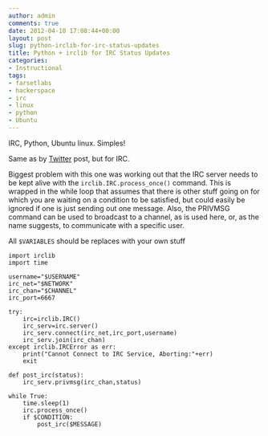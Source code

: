 ```yaml
---
author: admin
comments: true
date: 2012-04-10 17:08:44+00:00
layout: post
slug: python-irclib-for-irc-status-updates
title: Python + irclib for IRC Status Updates
categories:
- Instructional
tags:
- farsetlabs
- hackerspace
- irc
- linux
- python
- Ubuntu
---
```


IRC, Python, Ubuntu linux. Simples!

Same as by [Twitter](http://www.andrewbolster.info/2012/04/python-oauth2-for-twitter-status-updates/) post, but for IRC.

Biggest problem with this one was working out that the IRC server needs to be kept alive with the `irclib.IRC.process_once()` command. This is wrapped in the while loop that assumes that there is other stuff going on for which you are waiting on a condition to be satisfied, but could easily be ignored if one is just sending out one message. Also, the PRIVMSG command can be used to broadcast to a channel, as is used here, or, as the name suggests, to communicate with a specific user.

All `$VARIABLES` should be replaces with your own stuff

    
    import irclib
    import time
    
    username="$USERNAME"
    irc_net="$NETWORK"
    irc_chan="$CHANNEL"
    irc_port=6667
    
    try:
        irc=irclib.IRC()
        irc_serv=irc.server()
        irc_serv.connect(irc_net,irc_port,username)
        irc_serv.join(irc_chan)
    except irclib.IRCError as err:
        print("Cannot Connect to IRC Service, Aborting:"+err)
        exit
    
    def post_irc(status):
        irc_serv.privmsg(irc_chan,status)
    
    while True:
        time.sleep(1)
        irc.process_once()
        if $CONDITION:
            post_irc($MESSAGE)
